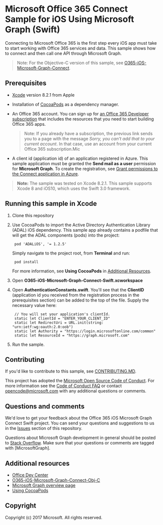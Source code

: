 # Microsoft Office 365 Connect Sample for iOS Using Microsoft Graph (Swift)

Connecting to Microsoft Office 365 is the first step every iOS app must take to start working with Office 365 services and data. This sample shows how to connect and then call one API through Microsoft Graph.

> Note: For the Objective-C version of this sample, see [O365-iOS-Microsoft-Graph-Connect](https://github.com/microsoftgraph/ios-objectivec-connect-rest-sample). 
 
## Prerequisites
* [Xcode](https://developer.apple.com/xcode/downloads/) version 8.2.1 from Apple
* Installation of [CocoaPods](https://guides.cocoapods.org/using/using-cocoapods.html) as a dependency manager.
* An Office 365 account. You can sign up for [an Office 365 Developer subscription](https://aka.ms/devprogramsignup) that includes the resources that you need to start building Office 365 apps.

     > Note: If you already have a subscription, the previous link sends you to a page with the message *Sorry, you can’t add that to your current account*. In that case, use an account from your current Office 365 subscription.Mic      
* A client id (application id) of an application registered in Azure. This sample application must be granted the **Send mail as a user** permission for **Microsoft Graph**. To create the registration, see [Grant permissions to the Connect application in Azure](https://github.com/microsoftgraph/ios-swift-connect-rest-sample/wiki/Grant-permissions-to-the-Connect-application-in-Azure).

>**Note:** The sample was tested on Xcode 8.2.1. This sample supports Xcode 8 and iOS10, which uses the Swift 3.0 framework.

       
## Running this sample in Xcode

1. Clone this repository
2. Use CocoaPods to import the Active Directory Authentication Library (ADAL) iOS dependency. This sample app already contains a podfile that will get the ADAL components (pods) into the project:
        
        pod 'ADALiOS', '= 1.2.5'

   Simply navigate to the project root, from **Terminal** and run: 
        
        pod install
        
   For more information, see **Using CocoaPods** in [Additional Resources](#additional-resources).
  
3. Open **O365-iOS-Microsoft-Graph-Connect-Swift.xcworkspace**
4. Open **AuthenticationConstants.swift**. You'll see that the **ClientID** (application id you received from the registration process in the prerequisites section) can be added to the top of the file. Supply the necessary value here:

        // You will set your application's clientId.
    	static let ClientId = "ENTER_YOUR_CLIENT_ID"
    	static let RedirectUri = URL.init(string: "urn:ietf:wg:oauth:2.0:oob")
    	static let Authority = "https://login.microsoftonline.com/common"
    	static let ResourceId = "https://graph.microsoft.com"
    

5. Run the sample.

<a name="contributing"></a>
## Contributing ##

If you'd like to contribute to this sample, see [CONTRIBUTING.MD](/CONTRIBUTING.md).

This project has adopted the [Microsoft Open Source Code of Conduct](https://opensource.microsoft.com/codeofconduct/). For more information see the [Code of Conduct FAQ](https://opensource.microsoft.com/codeofconduct/faq/) or contact [opencode@microsoft.com](mailto:opencode@microsoft.com) with any additional questions or comments.

## Questions and comments

We'd love to get your feedback about the Office 365 iOS Microsoft Graph Connect Swift project. You can send your questions and suggestions to us in the [Issues](https://github.com/microsoftgraph/ios-swift-connect-rest-sample/issues) section of this repository.

Questions about Microsoft Graph development in general should be posted to [Stack Overflow](http://stackoverflow.com/questions/tagged/MicrosoftGraph). Make sure that your questions or comments are tagged with [MicrosoftGraph].


## Additional resources

* [Office Dev Center](https://dev.office.com/)
* [O365-iOS-Microsoft-Graph-Connect-Obj-C](https://github.com/microsoftgraph/ios-objectivec-connect-rest-sample)
* [Microsoft Graph overview page](https://developer.microsoft.com/en-us/graph/docs)
* [Using CocoaPods](https://guides.cocoapods.org/using/using-cocoapods.html)

## Copyright
Copyright (c) 2017 Microsoft. All rights reserved.

